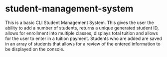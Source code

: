 # student-management-system
This is a basic CLI Student Management System. This gives the user the ability to add a number of students, returns a unique generated student ID, allows for enrollment into multiple classes, displays total tuition and allows for the user to enter in a tuition payment. Students who are added are saved in an array of students that allows for a review of the entered information to be displayed on the console.
